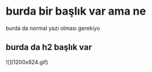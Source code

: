 <h1> burda bir başlık var ama ne </h1>

burda da normal yazı olması gerekiyo

<h2>burda da h2 başlık var </h2>
![](1200x824.gif)
